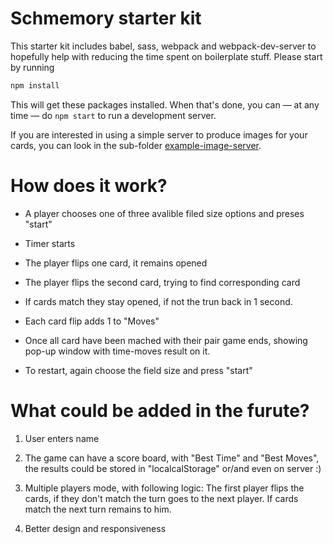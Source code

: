 # Schmemory starter kit

This starter kit includes babel, sass, webpack and webpack-dev-server to hopefully help with
reducing the time spent on boilerplate stuff. Please start by running

```bash
npm install
```

This will get these packages installed. When that's done, you can — at any time — do `npm start` to
run a development server.

If you are interested in using a simple server to produce images for your cards, you can look in the
sub-folder [example-image-server](./example-image-server).


# How does it work?

* A player chooses one of three avalible filed size options and preses "start"

* Timer starts

* The player flips one card, it remains opened

* The player flips the second card, trying to find corresponding card

* If cards match they stay opened, if not the trun back in 1 second.

* Each card flip adds 1 to "Moves"

* Once all card have been mached with their pair game ends, showing pop-up window with time-moves result on it.

* To restart, again choose the field size and press "start"



# What could be added in the furute?

1. User enters name

2. The game can have a score board, with "Best Time" and "Best Moves", the results could be stored in "localcalStorage" or/and even on server :)

3. Multiple players mode, with following logic: The first player flips the cards, if they don't match the turn goes to the next player. If cards match the next turn remains to him.

4. Better design and responsiveness 


